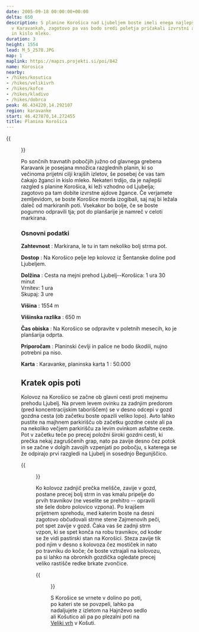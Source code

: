 ```yaml
---
date: 2005-09-18 00:00:00+00:00
delta: 650
description: S planine Korošica nad Ljubeljem boste imeli enega najlepših razgledov
  v Karavankah, zagotovo pa vas bodo sredi poletja pričakali izvrstni ajdovi žganci
  in kislo mleko.
duration: 3
height: 1554
lead: M_5_2578.JPG
map: 1
maplink: https://mapzs.projekti.si/poi/842
name: Korosica
nearby:
- /hikes/kosutica
- /hikes/velikivrh
- /hikes/kofce
- /hikes/kladivo
- /hikes/dobrca
peak: 46.434220,14.292107
region: karavanke
start: 46.427870,14.272455
title: Planina Korošica
---
```

{{<figure src="M_5_2578.JPG" caption="Planina Korošica s Košutice">}}

Po sončnih travnatih pobočjih južno od glavnega grebena Karavank je posejana množica razglednih planin, ki so večinoma prijetni cilji krajših izletov, še posebej če vas tam čakajo žganci in kislo mleko. Nekateri trdijo, da je najlepši razgled s planine Korošica, ki leži vzhodno od Ljubelja; zagotovo pa tam dobite izvrstne ajdove žgance. Če verjamete zemljevidom, se boste Korošice morda izogibali, saj naj bi ležala daleč od markiranih poti. Vsekakor bo bolje, če se boste pogumno odpravili tja; pot do planšarije je namreč v celoti markirana.

### Osnovni podatki

**Zahtevnost**
:   Markirana, le tu in tam nekoliko bolj strma pot.

**Dostop**
:   Na Korošico pelje lep kolovoz iz Šentanske doline pod Ljubeljem.

**Dolžina**
:   Cesta na mejni prehod Ljubelj--Korošica: 1 ura 30 minut\
    Vrnitev: 1 ura\
    Skupaj: 3 ure

**Višina**
:   1554 m

**Višinska razlika**
:   650 m

**Čas obiska**
:   Na Korošico se odpravite v poletnih mesecih, ko je planšarija odprta.

**Priporočam**
:   Planinski čevlji in palice ne bodo škodili, nujno potrebni pa niso.

**Karta**
:   Karavanke, planinska karta 1 : 50.000

Kratek opis poti
----------------

Kolovoz na Korošico se začne ob glavni cesti proti mejnemu prehodu Ljubelj. Na prvem levem ovinku za zadnjim predorom (pred koncentracijskim taboriščem) se v desno odcepi v gozd gozdna cesta (ob začetku boste opazili veliko lopo). Avto lahko pustite na majhnem parkirišču ob začetku gozdne ceste ali pa na nekoliko večjem parkirišču za levim ovinkom asfaltne ceste. Pot v začetku teče po precej položni široki gozdni cesti, ki prečka nekaj zagruščenih grap, nato pa zavije desno čez potok in se začne v dolgih zavojih vzpenjati po pobočju, s katerega se že odpirajo prvi razgledi na Ljubelj in sosednjo Begunjščico.

{{<figure src="M_5_2584.JPG">}} 

Ko kolovoz zadnjič prečka melišče, zavije v gozd, postane precej bolj strm in vas kmalu pripelje do prvih travnikov (ne veselite se prehitro -- opravili ste šele dobro polovico vzpona). Po krajšem prijetnem sprehodu, med katerim boste na desni zagotovo občudovali strme stene Zajmenovih peči, pot spet zavije v gozd. Čaka vas še zadnji strm vzpon, ki se spet konča na robu travnikov, od koder se že vidi pastirski stan na Korošici. Steza zavije tik pod njim v desno s kolovoza čez mostiček in nato po travniku do koče; če boste vztrajali na kolovozu, pa si lahko na obronkih gozdička ogledate precej veliko rastišče redke brkate zvončice.

{{<figure src="M_5_2582.JPG">}} 

S Korošice se vrnete v dolino po poti, po kateri ste se povzpeli, lahko pa nadaljujete z izletom na Hajnževo sedlo ali Košutico ali pa po plezalni poti na [Veliki vrh](../velikivrh) v Košuti.

